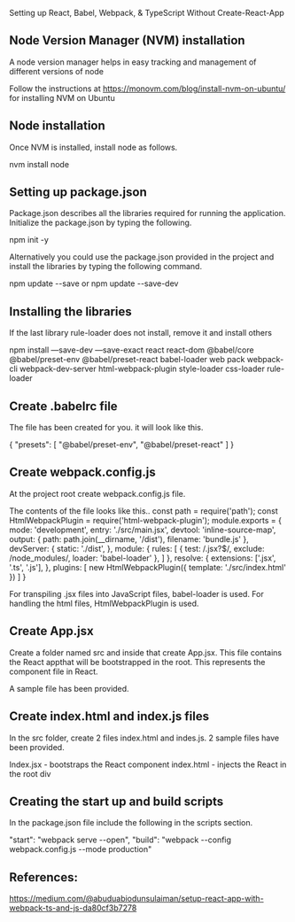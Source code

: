 Setting up React, Babel, Webpack, & TypeScript Without Create-React-App


## Node Version Manager (NVM) installation
A node version manager helps in easy tracking and management of different versions of node

Follow the instructions at https://monovm.com/blog/install-nvm-on-ubuntu/ for installing NVM on Ubuntu

## Node installation

Once NVM is installed, install node as follows.

nvm install node

## Setting up package.json 

Package.json describes all the libraries required for running the application. Initialize the package.json by typing the following.

npm init -y

Alternatively you could use the package.json provided in the project and install the libraries by typing the following command.

npm update --save or npm update --save-dev

## Installing the libraries 

If the last library rule-loader does not install, remove it and install others

npm install —save-dev —save-exact react react-dom @babel/core @babel/preset-env @babel/preset-react babel-loader  web pack webpack-cli webpack-dev-server html-webpack-plugin style-loader css-loader rule-loader

## Create .babelrc file
The file has been created for you. it will look like this.

{
"presets": [
"@babel/preset-env",
"@babel/preset-react"
]
}

## Create webpack.config.js

At the project root create webpack.config.js file. 

The contents of the file looks like this..
const path = require('path');
const HtmlWebpackPlugin = require('html-webpack-plugin');
module.exports = {
    mode: 'development',
    entry: './src/main.jsx',
    devtool: 'inline-source-map',
    output: {
        path: path.join(__dirname, '/dist'),
        filename: 'bundle.js'
    },
    devServer: {
        static: './dist',
    },
    module: {
        rules: [
            {
                test: /\.jsx?$/,
                exclude: /node_modules/,
                loader: 'babel-loader'
            },
        ]
    },
    resolve: {
        extensions: ['.jsx', '.ts', '.js'],
    },
    plugins: [
        new HtmlWebpackPlugin({
            template: './src/index.html'
        })
    ]
}

For transpiling .jsx files into JavaScript files, babel-loader is used. 
For handling the html files, HtmlWebpackPlugin is used.

## Create App.jsx

Create a folder named src and inside that create App.jsx.  This file contains the React appthat will be bootstrapped in the root. This represents the component file in React.

A sample file has been provided.

## Create index.html and index.js files

In the src folder, create 2 files index.html and indes.js. 2 sample files have been provided. 

Index.jsx - bootstraps the React component
index.html - injects the React in the root div

## Creating the start up and build scripts

In the package.json file include the following in the scripts section.

"start": "webpack serve --open",
"build": "webpack --config webpack.config.js --mode production"

## References:

https://medium.com/@abuduabiodunsulaiman/setup-react-app-with-webpack-ts-and-js-da80cf3b7278
